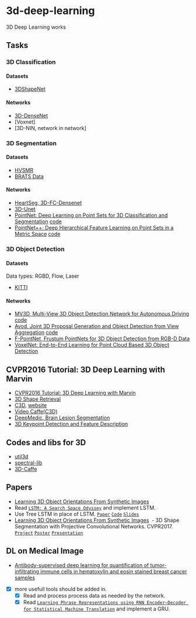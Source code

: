 # 3d-deep-learning
3D Deep Learning works


## Tasks

### 3D Classification

#### Datasets
  
  - [3DShapeNet](http://3dshapenets.cs.princeton.edu)

#### Networks

  - [3D-DenseNet](https://github.com/barrykui/3ddensenet.torch)
  - [Voxnet]
  - [3D-NIN, network in network]
  
### 3D Segmentation

#### Datasets
  
  - [HVSMR](http://segchd.csail.mit.edu/data.html)
  - [BRATS Data](https://sites.google.com/site/braintumorsegmentation/home/brats2015)

#### Networks

  - [HeartSeg, 3D-FC-Densenet](https://github.com/yulequan/HeartSeg)
  - [3D-Unet](http://lmb.informatik.uni-freiburg.de/Publications/2016/CABR16/cicek16miccai.pdf)
  - [PointNet: Deep Learning on Point Sets for 3D Classification and Segmentation](https://arxiv.org/abs/1612.00593) [code](https://github.com/charlesq34/pointnet)
  - [PointNet++: Deep Hierarchical Feature Learning on Point Sets in a Metric Space](https://arxiv.org/pdf/1706.02413.pdf) [code](https://github.com/charlesq34/pointnet2)

### 3D Object Detection

#### Datasets
 
Data types: RGBD, Flow, Laser
  - [KITTI](http://www.cvlibs.net/datasets/kitti/eval_object.php?obj_benchmark=3d)

#### Networks  
  
  - [MV3D, Multi-View 3D Object Detection Network for Autonomous Driving](https://arxiv.org/pdf/1611.07759) [code](https://github.com/bostondiditeam/MV3D)
  - [Avod, Joint 3D Proposal Generation and Object Detection from View Aggregation](https://arxiv.org/abs/1712.02294) [code](https://github.com/kujason/avod)
  - [F-PointNet, Frustum PointNets for 3D Object Detection from RGB-D Data](https://arxiv.org/abs/1711.08488)
  - [VoxelNet: End-to-End Learning for Point Cloud Based 3D Object Detection](https://arxiv.org/abs/1711.06396)



## CVPR2016 Tutorial: 3D Deep Learning with Marvin
  - [CVPR2016 Tutorial: 3D Deep Learning with Marvin](http://vision.princeton.edu/event/cvpr16/3DDeepLearning/)
  - [3D Shape Retrieval](https://shapenet.cs.stanford.edu/shrec16/)
  - [C3D](https://github.com/facebook/C3D), [website](http://www.cs.dartmouth.edu/~dutran/c3d/)
  - [Video Caffe(C3D)](https://github.com/chuckcho/video-caffe)
  - [DeepMedic, Brain Lesion Segmentation](https://github.com/Kamnitsask/deepmedic)
  - [3D Keypoint Detection and Feature Description](http://staffhome.ecm.uwa.edu.au/~00051632/page100.html)
  
## Codes and libs for 3D
  - [util3d](https://github.com/fyu/util3d)
  - [spectral-lib](https://github.com/mbhenaff/spectral-lib)
  - [3D-Caffe](https://github.com/yulequan/3D-Caffe#installation)

## Papers
  - [Learning 3D Object Orientations From Synthetic Images](http://cs231n.stanford.edu/reports/rqi_final_report.pdf)
  - Read [`LSTM: A Search Space Odyssey`](http://arxiv.org/pdf/1503.04069v1.pdf)
  and implement LSTM.
  - Use Tree LSTM in place of LSTM. [`Paper`](http://www.aclweb.org/anthology/P/P15/P15-1150.pdf) [`Code`](https://github.com/stanfordnlp/treelstm) [`Slides`](http://kaishengtai.github.io/static/slides/treelstm-acl2015.pdf)
  - [Learning 3D Object Orientations From Synthetic Images](http://cs231n.stanford.edu/reports/rqi_final_report.pdf)
  - 3D Shape Segmentation with Projective Convolutional Networks. CVPR2017. [`Project`](http://people.cs.umass.edu/~kalo/papers/shapepfcn/) [`Poster`](http://people.cs.umass.edu/~kalo/papers/shapepfcn/ShapePFCN_poster.pdf) [`Presentation`](http://people.cs.umass.edu/~kalo/papers/shapepfcn/ShapePFCN_poster.pdf) 

## DL on Medical Image
  - [Antibody-supervised deep learning for quantification of tumor-infiltrating immune cells in hematoxylin and eosin stained breast cancer samples](https://www.ncbi.nlm.nih.gov/pmc/articles/PMC5027738/)

- [x] more usefull tools should be added in.
  - [x] Read and process process data as needed by the network.
  - [x] Read [`Learning Phrase Representations using RNN Encoder–Decoder for Statistical Machine Translation`](http://arxiv.org/pdf/1406.1078.pdf) and implement a GRU.

